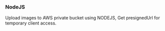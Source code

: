 ### NodeJS
Upload images to AWS private bucket using NODEJS, Get presignedUrl for temporary client access.

